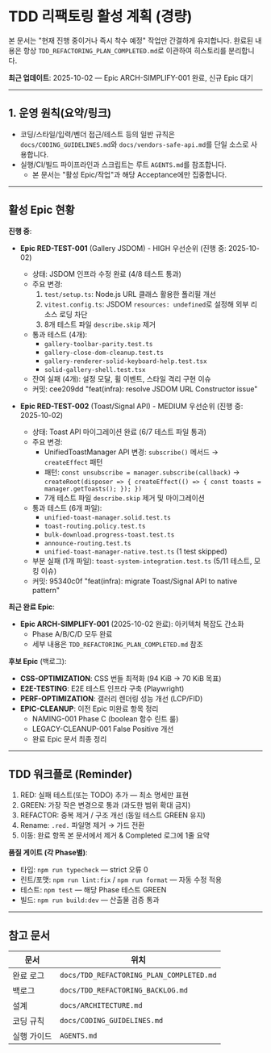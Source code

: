 # TDD 리팩토링 활성 계획 (경량)

본 문서는 "현재 진행 중이거나 즉시 착수 예정" 작업만 간결하게 유지합니다. 완료된
내용은 항상 `TDD_REFACTORING_PLAN_COMPLETED.md`로 이관하여 히스토리를
분리합니다.

**최근 업데이트**: 2025-10-02 — Epic ARCH-SIMPLIFY-001 완료, 신규 Epic 대기

---

## 1. 운영 원칙(요약/링크)

- 코딩/스타일/입력/벤더 접근/테스트 등의 일반 규칙은
  `docs/CODING_GUIDELINES.md`와 `docs/vendors-safe-api.md`를 단일 소스로
  사용합니다.
- 실행/CI/빌드 파이프라인과 스크립트는 루트 `AGENTS.md`를 참조합니다.
  - 본 문서는 "활성 Epic/작업"과 해당 Acceptance에만 집중합니다.

---

## 활성 Epic 현황

**진행 중**:

- **Epic RED-TEST-001** (Gallery JSDOM) - HIGH 우선순위 (진행 중: 2025-10-02)
  - 상태: JSDOM 인프라 수정 완료 (4/8 테스트 통과)
  - 주요 변경:
    1. `test/setup.ts`: Node.js URL 클래스 활용한 폴리필 개선
    2. `vitest.config.ts`: JSDOM `resources: undefined`로 설정해 외부 리소스
       로딩 차단
    3. 8개 테스트 파일 `describe.skip` 제거
  - 통과 테스트 (4개):
    - `gallery-toolbar-parity.test.ts`
    - `gallery-close-dom-cleanup.test.ts`
    - `gallery-renderer-solid-keyboard-help.test.tsx`
    - `solid-gallery-shell.test.tsx`
  - 잔여 실패 (4개): 설정 모달, 휠 이벤트, 스타일 격리 구현 이슈
  - 커밋: cee209dd "feat(infra): resolve JSDOM URL Constructor issue"

- **Epic RED-TEST-002** (Toast/Signal API) - MEDIUM 우선순위 (진행 중:
  2025-10-02)
  - 상태: Toast API 마이그레이션 완료 (6/7 테스트 파일 통과)
  - 주요 변경:
    - UnifiedToastManager API 변경: `subscribe()` 메서드 → `createEffect` 패턴
    - 패턴: `const unsubscribe = manager.subscribe(callback)` →
      `createRoot(disposer => { createEffect(() => { const toasts = manager.getToasts(); }); })`
    - 7개 테스트 파일 `describe.skip` 제거 및 마이그레이션
  - 통과 테스트 (6개 파일):
    - `unified-toast-manager.solid.test.ts`
    - `toast-routing.policy.test.ts`
    - `bulk-download.progress-toast.test.ts`
    - `announce-routing.test.ts`
    - `unified-toast-manager-native.test.ts` (1 test skipped)
  - 부분 실패 (1개 파일): `toast-system-integration.test.ts` (5/11 테스트, 모킹
    이슈)
  - 커밋: 95340c0f "feat(infra): migrate Toast/Signal API to native pattern"

**최근 완료 Epic**:

- **Epic ARCH-SIMPLIFY-001** (2025-10-02 완료): 아키텍처 복잡도 간소화
  - Phase A/B/C/D 모두 완료
  - 세부 내용은 `TDD_REFACTORING_PLAN_COMPLETED.md` 참조

**후보 Epic** (백로그):

- **CSS-OPTIMIZATION**: CSS 번들 최적화 (94 KiB → 70 KiB 목표)
- **E2E-TESTING**: E2E 테스트 인프라 구축 (Playwright)
- **PERF-OPTIMIZATION**: 갤러리 렌더링 성능 개선 (LCP/FID)
- **EPIC-CLEANUP**: 이전 Epic 미완료 항목 정리
  - NAMING-001 Phase C (boolean 함수 린트 룰)
  - LEGACY-CLEANUP-001 False Positive 개선
  - 완료 Epic 문서 최종 정리

---

## TDD 워크플로 (Reminder)

1. RED: 실패 테스트(또는 TODO) 추가 — 최소 명세만 표현
2. GREEN: 가장 작은 변경으로 통과 (과도한 범위 확대 금지)
3. REFACTOR: 중복 제거 / 구조 개선 (동일 테스트 GREEN 유지)
4. Rename: `.red.` 파일명 제거 → 가드 전환
5. 이동: 완료 항목 본 문서에서 제거 & Completed 로그에 1줄 요약

**품질 게이트 (각 Phase별)**:

- 타입: `npm run typecheck` — strict 오류 0
- 린트/포맷: `npm run lint:fix` / `npm run format` — 자동 수정 적용
- 테스트: `npm test` — 해당 Phase 테스트 GREEN
- 빌드: `npm run build:dev` — 산출물 검증 통과

---

## 참고 문서

| 문서        | 위치                                     |
| ----------- | ---------------------------------------- |
| 완료 로그   | `docs/TDD_REFACTORING_PLAN_COMPLETED.md` |
| 백로그      | `docs/TDD_REFACTORING_BACKLOG.md`        |
| 설계        | `docs/ARCHITECTURE.md`                   |
| 코딩 규칙   | `docs/CODING_GUIDELINES.md`              |
| 실행 가이드 | `AGENTS.md`                              |

